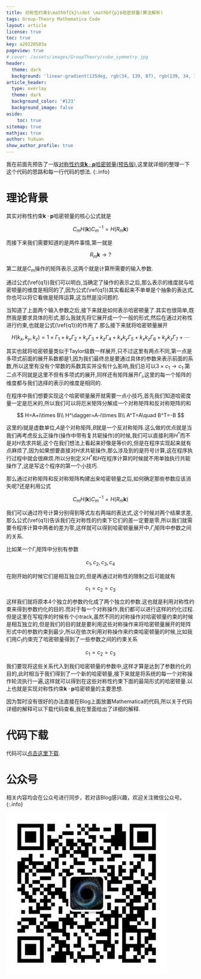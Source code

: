```yaml
---
title: 对称性约束$\mathbf{k}\cdot \mathbf{p}$哈密顿量(算法解析)
tags: Group-Theory Mathematica Code 
layout: article
license: true
toc: true
key: a20220503a
pageview: true
# cover: /assets/images/GroupTheory/cube_symmetry.jpg
header:
  theme: dark
  background: 'linear-gradient(135deg, rgb(34, 139, 87), rgb(139, 34, 139))'
article_header:
  type: overlay
  theme: dark
  background_color: '#123'
  background_image: false
aside:
    toc: true
sitemap: true
mathjax: true
author: YuXuan
show_author_profile: true
---
```

我在前面先预告了一版[对称性约束$\mathbf{k}\cdot \mathbf{p}$哈密顿量(预告版)](https://yxli8023.github.io/2022/04/30/kp-Group.html),这里就详细的整理一下这个代码的思路和每一行代码的想法.
{:.info}
<!--more-->
# 理论背景
其实对称性约束$\mathbf{k}\cdot\mathbf{p}$哈密顿量的核心公式就是

$$
C_mH(\mathbf{k})C_m^{-1}=H(R_m\mathbf{k})\label{q1}
$$

而接下来我们需要知道的是两件事情,第一就是

$$
R_m\mathbf{k}\rightarrow ?
$$

第二就是$C_m$操作的矩阵表示,这两个就是计算所需要的输入参数.

通过公式(\ref{q1})我们可以明白,当确定了操作的表示之后,那么表示的维度就与哈密顿量的维度是相同的了,因为公式(\ref{q1})其实看起来不单单是个抽象的表达式,你也可以将它看做是矩阵运算,这当然是没问题的.

当知道了上面两个输入参数之后,接下来就是如何表示哈密顿量了.其实也很简单,既然我是要求具体的形式,那么我就先将它展开成一个一般的形式,然后在通过对称性进行约束,也就是公式(\ref{q1})的作用了.那么接下来就将哈密顿量展开

$$
H(k_x,k_y,k_z)=1\times\Gamma_1 + k_x\Gamma_2 + k_y\Gamma_3 + k_z\Gamma_4 + k_xk_y\Gamma_5 + k_xk_z\Gamma_6 + k_yk_z\Gamma_7 + \cdots
$$

其实也就将哈密顿量类似于Taylor级数一样展开,只不过这里有两点不同,第一点是多项式前面的展开系数都是1,因为我们最终总是要通过具体的参数来表示前面的系数,所以这里有没有个常数的系数其实并没有什么影响,我们总可以$3\times c_1\rightarrow c_1$.第二点不同就是这里不但有多项式的展开,同样还有矩阵展开$\Gamma_i$,这里的每一个矩阵的维度都与我们选择的表示的维度是相同的.

在程序中我们想要实现这个哈密顿量展开就需要一点小技巧,首先我们知道哈密度量一定是厄米的,所以我们可以将厄米矩阵分解成一个对称矩阵和反对称矩阵的和

$$
H=A+i\times B\\
H^\dagger=A-i\times B\\
A^T=A\quad B^T=-B
$$

这里的$i$就是虚数单位,$A$是个对称矩阵,$B$就是一个反对称矩阵.这么做的优点就是当我们再考虑反幺正操作(操作中带有复共轭操作)的时候,我们可以直接利用$H^\dagger$而不是对$H$去求共轭,这个在我们想法上看起来好像是等价的,但是在程序实现起来就有点麻烦了,因为如果想要直接对$H$求共轭操作,那么涉及到的是符号计算,这在程序执行过程中就会很麻烦.所以分别定义$H^\dagger$和$H$在程序计算的时候就不用单独执行共轭操作了,这是写这个程序的第一个小技巧.

那么通过对称矩阵和反对称矩阵构建出来哈密顿量之后,如何确定那些参数应该消失呢?还是利用公式

$$
C_mH(\mathbf{k})C_m^{-1}=H(R_m\mathbf{k})
$$

我们可以通过符号计算分别得到等式左右两端的表达式,这个时候对两个结果求差,那么公式(\ref{q1})告诉我们在对称性的约束下它们的差一定要是零,所以我们就需要令程序计算中两者的差为零,这样就可以得到哈密顿量展开中,$\Gamma_i$矩阵中参数之间的关系.

比如某一个$\Gamma_i$矩阵中分别有参数

$$c_1,c_2,c_3,c_4$$

在刚开始的时候它们是相互独立的,但是再通过对称性的限制之后可能就有

$$
c_1=c_2=c_3
$$

这样我们就将原本4个独立的参数约化成了两个独立的参数.这也就是利用对称性约束来得到参数约化的目的.而对于每一个对称操作,我们都可以进行这样的约化过程.但是这里在写程序的时候有个小track,虽然不同的对称操作对哈密顿量约束的时候是相互独立的,但是我们的目的就是要利用这些对称操作来将哈密顿量展开的矩阵形式中的参数约束到最少,所以在依次利用对称操作来约束哈密顿量的时候,比如我们用$C_1$约束完了哈密顿量得到了一些参数之间的约束关系

$$
c_1=c_2=c_3
$$

我们要现将这些关系代入到我们哈密顿量的参数中,这样才算是达到了参数约化的目的,此时相当于我们得到了一个新的哈密顿量,接下来就是将系统的每一个对称操作轮流执行一遍,这样就可以得到在这些对称性约束下面的最简形式的哈密顿量.以上也就是实现对称性约束$\mathbf{k}\cdot\mathbf{p}$哈密顿量的主要思想.

因为暂时没有很好的办法直接在Blog上面放置Mathematica的代码,所以关于代码详细的解释可以下载代码查看,我在里面给出了详细的解释.



# 代码下载
代码可以[点击这里下载](/assets/data/kp-code.nb).


# 公众号
相关内容均会在公众号进行同步，若对该Blog感兴趣，欢迎关注微信公众号。
{:.info}

![png](/assets/images/qrcode.jpg)